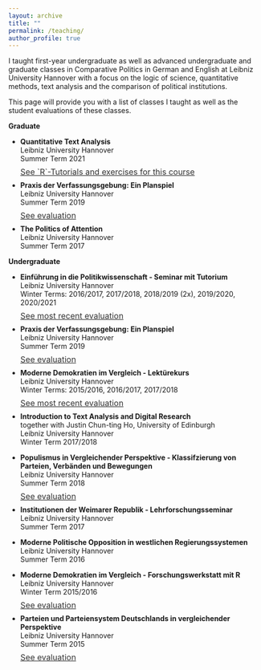 ```yaml
---
layout: archive
title: ""
permalink: /teaching/
author_profile: true
---
```


I taught first-year undergraduate as well as advanced undergraduate and graduate classes in Comparative Politics in German and English at Leibniz University Hannover with a focus on the logic of science, quantitative methods, text analysis and the comparison of political institutions.


This page will provide you with a list of classes I taught as well as the student evaluations of these classes.

<b>Graduate</b>

- <p><b>Quantitative Text Analysis </b><br>
  Leibniz University Hannover<br>
  Summer Term 2021<br>
    <p style="line-height: .5;" align="left"><span style="font-size: small;"><a style="line-height: .5;" href="http://phimeyer.github.io/teaching/QTA_IPW"><span style="color: #333333;"><span style="font-size: medium;">See `R`-Tutorials and exercises for this course</span></span></a>

- <p><b>Praxis der Verfassungsgebung: Ein Planspiel </b><br>
  Leibniz University Hannover<br>
  Summer Term 2019<br>
    <p style="line-height: .5;" align="left"><span style="font-size: small;"><a style="line-height: .5;" href="http://phimeyer.github.io/files/SS19-Praxis_der_Verfassungsgebung__Ein_Planspiel.pdf"><span style="color: #333333;"><span style="font-size: medium;">See evaluation</span></span></a>
      
- <p><b>The Politics of Attention</b><br>
  Leibniz University Hannover<br>
  Summer Term 2017</p>

<b>Undergraduate</b>

- <p><b>Einführung in die Politikwissenschaft - Seminar mit Tutorium</b><br>
  Leibniz University Hannover<br>
  Winter Terms: 2016/2017, 2017/2018, 2018/2019 (2x), 2019/2020, 2020/2021<br>
  <p style="line-height: .5;" align="left"><span style="font-size: small;"><a style="line-height: .5;" href="http://phimeyer.github.io/files/Lehrevaluation WiSe 20/21.pdf"><span style="color: #333333;"><span style="font-size: medium;">See most recent evaluation</span></span></a>

- <p><b>Praxis der Verfassungsgebung: Ein Planspiel </b><br>
  Leibniz University Hannover<br>
  Summer Term 2019<br>
    <p style="line-height: .5;" align="left"><span style="font-size: small;"><a style="line-height: .5;" href="http://phimeyer.github.io/files/SS19-Praxis_der_Verfassungsgebung__Ein_Planspiel.pdf"><span style="color: #333333;"><span style="font-size: medium;">See evaluation</span></span></a>

- <p><b>Moderne Demokratien im Vergleich - Lektürekurs</b><br>
  Leibniz University Hannover<br>
  Winter Terms: 2015/2016, 2016/2017, 2017/2018<br>
  <p style="line-height: .5;" align="left"><span style="font-size: small;"><a style="line-height: .5;" href="http://phimeyer.github.io/files/WS17_18-Moderne_Demokratien_im_Vergleich__Lektürekurs.pdf"><span style="color: #333333;"><span style="font-size: medium;">See most recent evaluation</span></span></a>
    
- <p><b>Introduction to Text Analysis and Digital Research</b><br>
  together with Justin Chun-ting Ho, University of Edinburgh<br>
  Leibniz University Hannover<br>
  Winter Term 2017/2018</p>

- <p><b>Populismus in Vergleichender Perspektive - Klassifzierung von Parteien, Verbänden und Bewegungen</b><br>
  Leibniz University Hannover<br>
  Summer Term 2018<br>
  <p style="line-height: .5;" align="left"><span style="font-size: small;"><a style="line-height: .5;" href="http://phimeyer.github.io/files/SS18-Klassifizierung_von_Parteien__Verbände_und_Bewegungen.pdf"><span style="color: #333333;"><span style="font-size: medium;">See evaluation</span></span></a>
  

- <p><b>Institutionen der Weimarer Republik - Lehrforschungsseminar</b><br>
  Leibniz University Hannover<br> 
  Summer Term 2017</p>

- <p><b>Moderne Politische Opposition in westlichen Regierungssystemen</b><br>
  Leibniz University Hannover<br>
  Summer Term 2016</p>

- <p><b>Moderne Demokratien im Vergleich - Forschungswerkstatt mit R</b><br>
  Leibniz University Hannover<br>
  Winter Term 2015/2016<br>
  <p style="line-height: .5;" align="left"><span style="font-size: small;"><a style="line-height: .5;" href="http://phimeyer.github.io/files/WS15_16-Moderne_Demokratien_im_Vergleich__Forschungswerkstatt.pdf"><span style="color: #333333;"><span style="font-size: medium;">See evaluation</span></span></a>
  
- <p><b>Parteien und Parteiensystem Deutschlands in vergleichender Perspektive</b><br>
  Leibniz University Hannover<br>
  Summer Term 2015<br>
  <p style="line-height: .5;" align="left"><span style="font-size: small;"><a style="line-height: .5;" href="http://phimeyer.github.io/files/SS15-Parteien_und_Parteiensystem_Deutschlands_in_vergleichender_Perspektive.pdf"><span style="color: #333333;"><span style="font-size: medium;">See evaluation</span></span></a>

